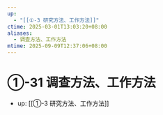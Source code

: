 ```yaml
---
up:
  - "[[①-3 研究方法、工作方法]]"
ctime: 2025-03-01T13:03:20+08:00
aliases:
  - 调查方法、工作方法
mtime: 2025-09-09T12:37:06+08:00
---
```


# ①-31 调查方法、工作方法

- up: [[①-3 研究方法、工作方法]]
